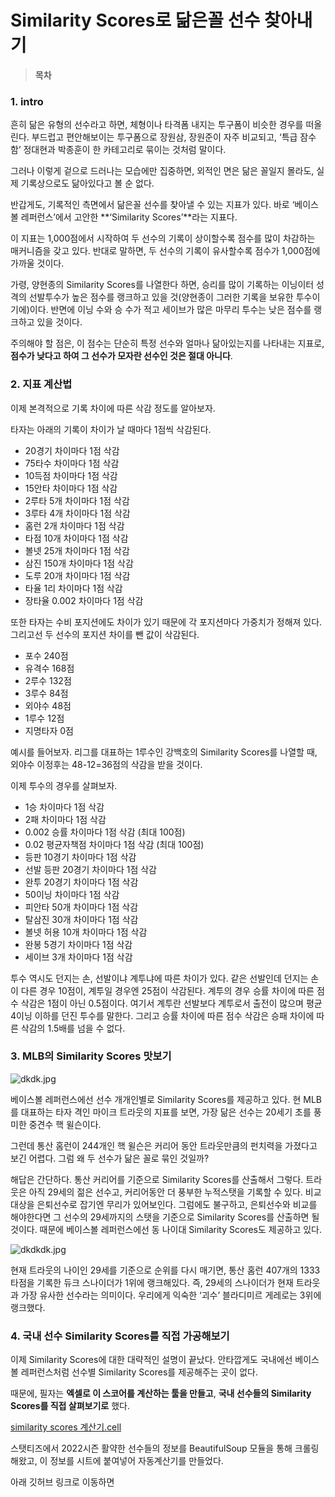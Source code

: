 # Similarity Scores로 닮은꼴 선수 찾아내기

> **목차**
> 

### 1. intro

흔히 닮은 유형의 선수라고 하면, 체형이나 타격폼 내지는 투구폼이 비슷한 경우를 떠올린다. 부드럽고 편안해보이는 투구폼으로 장원삼, 장원준이 자주 비교되고, ‘특급 잠수함’ 정대현과 박종훈이 한 카테고리로 묶이는 것처럼 말이다.

그러나 이렇게 겉으로 드러나는 모습에만 집중하면, 외적인 면은 닮은 꼴일지 몰라도, 실제 기록상으로도 닮아있다고 볼 순 없다.

반갑게도, 기록적인 측면에서 닮은꼴 선수를 찾아낼 수 있는 지표가 있다. 바로 ‘베이스볼 레퍼런스’에서 고안한 **‘Similarity Scores’**라는 지표다.

이 지표는 1,000점에서 시작하여 두 선수의 기록이 상이할수록 점수를 많이 차감하는 매커니즘을 갖고 있다. 반대로 말하면, 두 선수의 기록이 유사할수록 점수가 1,000점에 가까울 것이다.

가령, 양현종의 Similarity Scores를 나열한다 하면, 승리를 많이 기록하는 이닝이터 성격의 선발투수가 높은 점수를 랭크하고 있을 것(양현종이 그러한 기록을 보유한 투수이기에)이다. 반면에 이닝 수와 승 수가 적고 세이브가 많은 마무리 투수는 낮은 점수를 랭크하고 있을 것이다.

주의해야 할 점은, 이 점수는 단순히 특정 선수와 얼마나 닮아있는지를 나타내는 지표로, **점수가 낮다고 하여 그 선수가 모자란 선수인 것은 절대 아니다**.

### 2. 지표 계산법

이제 본격적으로 기록 차이에 따른 삭감 정도를 알아보자.

타자는 아래의 기록이 차이가 날 때마다 1점씩 삭감된다.

- 20경기 차이마다 1점 삭감
- 75타수 차이마다 1점 삭감
- 10득점 차이마다 1점 삭감
- 15안타 차이마다 1점 삭감
- 2루타 5개 차이마다 1점 삭감
- 3루타 4개 차이마다 1점 삭감
- 홈런 2개 차이마다 1점 삭감
- 타점 10개 차이마다 1점 삭감
- 볼넷 25개 차이마다 1점 삭감
- 삼진 150개 차이마다 1점 삭감
- 도루 20개 차이마다 1점 삭감
- 타율 1리 차이마다 1점 삭감
- 장타율 0.002 차이마다 1점 삭감

또한 타자는 수비 포지션에도 차이가 있기 때문에 각 포지션마다 가중치가 정해져 있다. 그리고선 두 선수의 포지션 차이를 뺀 값이 삭감된다.

- 포수 240점
- 유격수 168점
- 2루수 132점
- 3루수 84점
- 외야수 48점
- 1루수 12점
- 지명타자 0점

예시를 들어보자. 리그를 대표하는 1루수인 강백호의 Similarity Scores를 나열할 때, 외야수 이정후는 48-12=36점의 삭감을 받을 것이다.

이제 투수의 경우를 살펴보자.

- 1승 차이마다 1점 삭감
- 2패 차이마다 1점 삭감
- 0.002 승률 차이마다 1점 삭감 (최대 100점)
- 0.02 평균자책점 차이마다 1점 삭감 (최대 100점)
- 등판 10경기 차이마다 1점 삭감
- 선발 등판 20경기 차이마다 1점 삭감
- 완투 20경기 차이마다 1점 삭감
- 50이닝 차이마다 1점 삭감
- 피안타 50개 차이마다 1점 삭감
- 탈삼진 30개 차이마다 1점 삭감
- 볼넷 허용 10개 차이마다 1점 삭감
- 완봉 5경기 차이마다 1점 삭감
- 세이브 3개 차이마다 1점 삭감

투수 역시도 던지는 손, 선발이냐 계투냐에 따른 차이가 있다. 같은 선발인데 던지는 손이 다른 경우 10점이, 계투일 경우엔 25점이 삭감된다. 계투의 경우 승률 차이에 따른 점수 삭감은 1점이 아닌 0.5점이다. 여기서 계투란 선발보다 계투로서 출전이 많으며 평균 4이닝 이하를 던진 투수를 말한다. 그리고 승률 차이에 따른 점수 삭감은 승패 차이에 따른 삭감의 1.5배를 넘을 수 없다.

### 3. MLB의 Similarity Scores 맛보기

![dkdk.jpg](Similarity%20Scores%E1%84%85%E1%85%A9%20%E1%84%83%E1%85%A1%E1%86%B1%E1%84%8B%E1%85%B3%E1%86%AB%E1%84%81%E1%85%A9%E1%86%AF%20%E1%84%89%E1%85%A5%E1%86%AB%E1%84%89%E1%85%AE%20%E1%84%8E%E1%85%A1%E1%86%BD%E1%84%8B%E1%85%A1%E1%84%82%E1%85%A2%E1%84%80%E1%85%B5%207b43f746119e4f3599d85b9a542e75bf/dkdk.jpg)

베이스볼 레퍼런스에선 선수 개개인별로 Similarity Scores를 제공하고 있다. 현 MLB를 대표하는 타자 격인 마이크 트라웃의 지표를 보면, 가장 닮은 선수는 20세기 초를 풍미한 중견수 핵 윌슨이다. 

그런데 통산 홈런이 244개인  핵 윌슨은 커리어 동안 트라웃만큼의 펀치력을 가졌다고 보긴 어렵다. 그럼 왜 두 선수가 닮은 꼴로 묶인 것일까?

해답은 간단하다. 통산 커리어를 기준으로 Similarity Scores를 산출해서 그렇다. 트라웃은 아직 29세의 젊은 선수고, 커리어동안 더 풍부한 누적스탯을 기록할 수 있다. 비교대상을 은퇴선수로 잡기엔 무리가 있어보인다. 그럼에도 불구하고, 은퇴선수와 비교를 해야한다면 그 선수의 29세까지의 스탯을 기준으로 Similarity Scores를 산출하면 될 것이다. 때문에 베이스볼 레퍼런스에선 동 나이대 Similarity Scores도 제공하고 있다.

![dkdkdk.jpg](Similarity%20Scores%E1%84%85%E1%85%A9%20%E1%84%83%E1%85%A1%E1%86%B1%E1%84%8B%E1%85%B3%E1%86%AB%E1%84%81%E1%85%A9%E1%86%AF%20%E1%84%89%E1%85%A5%E1%86%AB%E1%84%89%E1%85%AE%20%E1%84%8E%E1%85%A1%E1%86%BD%E1%84%8B%E1%85%A1%E1%84%82%E1%85%A2%E1%84%80%E1%85%B5%207b43f746119e4f3599d85b9a542e75bf/dkdkdk.jpg)

현재 트라웃의 나이인 29세를 기준으로 순위를 다시 매기면, 통산 홈런 407개의 1333타점을 기록한 듀크 스나이더가 1위에 랭크해있다. 즉, 29세의 스나이더가 현재 트라웃과 가장 유사한 선수라는 의미이다. 우리에게 익숙한 ‘괴수’ 블라디미르 게레로는 3위에 랭크했다.

### 4. 국내 선수 Similarity Scores를 직접 가공해보기

이제 Similarity Scores에 대한 대략적인 설명이 끝났다. 안타깝게도 국내에선 베이스볼 레퍼런스처럼 선수별 Similarity Scores를 제공해주는 곳이 없다. 

때문에, 필자는 **엑셀로 이 스코어를 계산하는 툴을 만들고**, **국내 선수들의 Similarity Scores를 직접 살펴보기로** 했다.

[similarity scores 계산기.cell](Similarity%20Scores%E1%84%85%E1%85%A9%20%E1%84%83%E1%85%A1%E1%86%B1%E1%84%8B%E1%85%B3%E1%86%AB%E1%84%81%E1%85%A9%E1%86%AF%20%E1%84%89%E1%85%A5%E1%86%AB%E1%84%89%E1%85%AE%20%E1%84%8E%E1%85%A1%E1%86%BD%E1%84%8B%E1%85%A1%E1%84%82%E1%85%A2%E1%84%80%E1%85%B5%207b43f746119e4f3599d85b9a542e75bf/similarity_scores_%EA%B3%84%EC%82%B0%EA%B8%B0.cell)

스탯티즈에서 2022시즌 활약한 선수들의 정보를 BeautifulSoup 모듈을 통해 크롤링해왔고, 이 정보를 시트에 붙여넣어 자동계산기를 만들었다.

아래 깃허브 링크로 이동하면